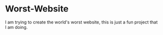 # Worst-Website
I am trying to create the world's worst website, this is just a fun project that I am doing.

